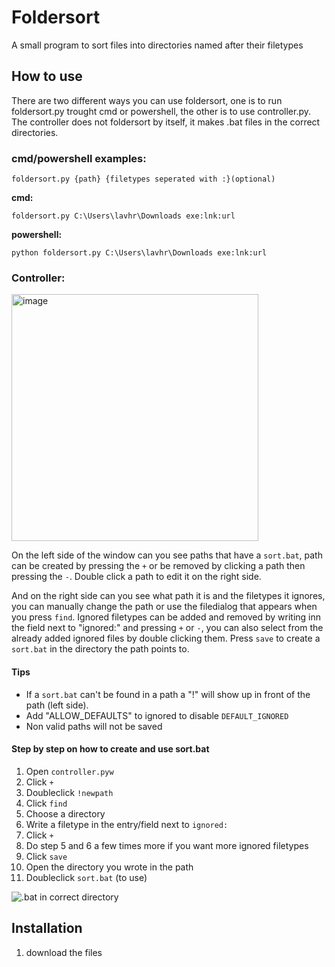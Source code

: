 # Foldersort
A small program to sort files into directories named after their filetypes

## How to use
There are two different ways you can use foldersort, one is to run foldersort.py trought cmd or powershell, the other is to use controller.py. The controller does not foldersort by itself, it makes .bat files in the correct directories.

### cmd/powershell examples:

```
foldersort.py {path} {filetypes seperated with :}(optional)
```

__cmd:__
```
foldersort.py C:\Users\lavhr\Downloads exe:lnk:url
```

__powershell:__
```
python foldersort.py C:\Users\lavhr\Downloads exe:lnk:url
```

### Controller:
<img width="395" alt="image" src="https://user-images.githubusercontent.com/88582860/145661837-87e1212a-ca14-47c4-a58f-da3f00b09b98.png">

On the left side of the window can you see paths that have a `sort.bat`, path can be created by pressing the `+` or be removed by clicking a path then pressing the `-`. Double click a path to edit it on the right side. 

And on the right side can you see what path it is and the filetypes it ignores, you can manually change the path or use the filedialog that appears when you press `find`. Ignored filetypes can be added and removed by writing inn the field next to "ignored:" and pressing `+` or `-`, you can also select from the already added ignored files by double clicking them. Press `save` to create a `sort.bat` in the directory the path points to.

#### Tips
* If a `sort.bat` can't be found in a path a "!" will show up in front of the path (left side).
* Add "ALLOW_DEFAULTS" to ignored to disable `DEFAULT_IGNORED`
* Non valid paths will not be saved

#### Step by step on how to create and use sort.bat
1. Open `controller.pyw`
2. Click `+`
3. Doubleclick `!newpath`
4. Click `find`
5. Choose a directory
6. Write a filetype in the entry/field next to `ignored:`
7. Click `+`
8. Do step 5 and 6 a few times more if you want more ignored filetypes
9. Click `save`
10. Open the directory you wrote in the path
11. Doubleclick `sort.bat` (to use)

![.bat in correct directory](https://user-images.githubusercontent.com/88582860/145403844-7cf96865-952e-4f9f-a2c1-c75d741cb5a4.png)


## Installation
1. download the files

